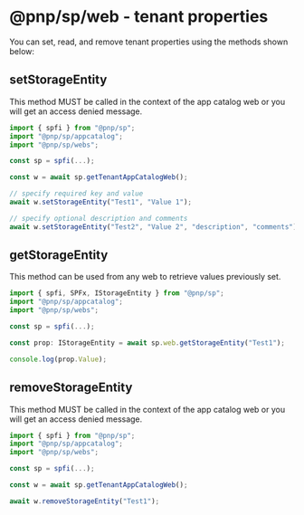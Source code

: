 # @pnp/sp/web - tenant properties

You can set, read, and remove tenant properties using the methods shown below:

## setStorageEntity

This method MUST be called in the context of the app catalog web or you will get an access denied message.

```TypeScript
import { spfi } from "@pnp/sp";
import "@pnp/sp/appcatalog";
import "@pnp/sp/webs";

const sp = spfi(...);

const w = await sp.getTenantAppCatalogWeb();

// specify required key and value
await w.setStorageEntity("Test1", "Value 1");

// specify optional description and comments
await w.setStorageEntity("Test2", "Value 2", "description", "comments");
```

## getStorageEntity

This method can be used from any web to retrieve values previously set.

```TypeScript
import { spfi, SPFx, IStorageEntity } from "@pnp/sp";
import "@pnp/sp/appcatalog";
import "@pnp/sp/webs";

const sp = spfi(...);

const prop: IStorageEntity = await sp.web.getStorageEntity("Test1");

console.log(prop.Value);
```

## removeStorageEntity

This method MUST be called in the context of the app catalog web or you will get an access denied message.

```TypeScript
import { spfi } from "@pnp/sp";
import "@pnp/sp/appcatalog";
import "@pnp/sp/webs";

const sp = spfi(...);

const w = await sp.getTenantAppCatalogWeb();

await w.removeStorageEntity("Test1");
```
